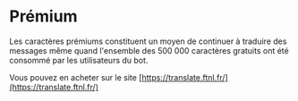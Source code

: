 # Prémium

Les caractères prémiums constituent un moyen de continuer à traduire des messages même quand l'ensemble des 500 000 caractères
gratuits ont été consommé par les utilisateurs du bot.

Vous pouvez en acheter sur le site [https://translate.ftnl.fr/](https://translate.ftnl.fr/)
